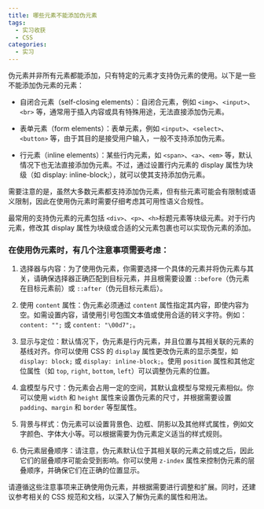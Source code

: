 ```yaml
---
title: 哪些元素不能添加伪元素
tags:
  - 实习收获
  - CSS
categories:
  - 实习
---
```


伪元素并非所有元素都能添加，只有特定的元素才支持伪元素的使用。以下是一些不能添加伪元素的元素：

- 自闭合元素（self-closing elements）：自闭合元素，例如 `<img>`、`<input>`、`<br>` 等，通常用于插入内容或具有特殊用途，无法直接添加伪元素。

- 表单元素（form elements）：表单元素，例如 `<input>`、`<select>`、`<button>` 等，由于其目的是接受用户输入，一般不支持添加伪元素。

- 行元素（inline elements）：某些行内元素，如 `<span>`、`<a>`、`<em>` 等，默认情况下也无法直接添加伪元素。不过，通过设置行内元素的 display 属性为块级（如 display: inline-block;），就可以使其支持添加伪元素。

需要注意的是，虽然大多数元素都支持添加伪元素，但有些元素可能会有限制或语义限制，因此在使用伪元素时需要仔细考虑其可用性语义合规性。

最常用的支持伪元素的元素包括 `<div>`、`<p>`、`<h>`标题元素等块级元素。对于行内元素，修改其 display 属性为块级或合适的父元素包裹也可以实现伪元素的添加。
### 在使用伪元素时，有几个注意事项需要考虑：

1. 选择器与内容：为了使用伪元素，你需要选择一个具体的元素并将伪元素与其关，请确保选择器正确匹配到目标元素，并且根需要设置 `::before`（伪元素在目标元素前）或 `::after`（伪元目标元素后）。

2. 使用 `content` 属性：伪元素必须通过 `content` 属性指定其内容，即使内容为空。如需设置内容，请使用引号包围文本值或使用合适的转义字符。例如： `content: "";` 或 `content: "\00d7";`。

3. 显示与定位：默认情况下，伪元素是行内元素，并且位置与其相关联的元素的基线对齐。你可以使用 CSS 的 `display` 属性更改伪元素的显示类型，如 `display: block;` 或 `display: inline-block;`。使用 `position` 属性和其他定位属性（如 `top`, `right`, `bottom`, `left`）可以调整伪元素的位置。

4. 盒模型与尺寸：伪元素会占用一定的空间，其默认盒模型与常规元素相似。你可以使用 `width` 和 `height` 属性来设置伪元素的尺寸，并根据需要设置 `padding`、`margin` 和 `border` 等型属性。

5. 背景与样式：伪元素可以设置背景色、边框、阴影以及其他样式属性，例如文字颜色、字体大小等。可以根据需要为伪元素定义适当的样式规则。

6. 伪元素层叠顺序：请注意，伪元素默认位于其相关联的元素之前或之后，因此它们的层叠顺序可能会受到影响。你可以使用 `z-index` 属性来控制伪元素的层叠顺序，并确保它们在正确的位置显示。

请遵循这些注意事项来正确使用伪元素，并根据需要进行调整和扩展。同时，还建议参考相关的 CSS 规范和文档，以深入了解伪元素的属性和用法。
